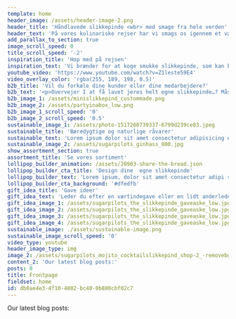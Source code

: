 ```yaml
---
template: home
header_image: /assets/header-image-2.png
header_title: 'Håndlavede slikkepinde <wbr> med smage fra hele verden'
header_text: 'På vores kulinariske rejser har vi smags os igennem et vælg af eksotiske smage fra hele verden og disse slikkepinde er baseret på vores yndlingscocktails!'
add_parallax_to_section: true
image_scroll_speed: 0
title_scroll_speed: '-2'
inspiration_title: 'Hop med på rejsen'
inspiration_text: 'Vi brænder for at koge smukke slikkepinde, som kan bruges som smagsbooster i en kop kaffe, en cocktail eller som pynt på bordet eller bare til at spise som de er. Vi designer også meget gerne dine egne slikkepinde til din event, din fest eller til dit firma.'
youtube_video: 'https://www.youtube.com/watch?v=Z1leste59E4'
video_overlay_color: 'rgba(255, 189, 198, 0.5)'
b2b_title: 'Vil du forkæle dine kunder eller dine medarbejdere?'
b2b_text: '<p>Overvejer I at få lavet jeres helt egne slikkepinde…? Måske til en event, eller måske som en del af jeres sortiment. Der er mange muligheder for at få lavet noget helt unikt.</p><p>Overvejer I at få lavet jeres helt egne slikkepinde…? Måske til en event, eller måske som en del af jeres sortiment. Der er mange muligheder for at få lavet noget helt unikt.</p>'
b2b_image_1: /assets/minislikkepind_custommade.png
b2b_image_2: /assets/partyinabox_low.png
b2b_image_1_scroll_speed: '0'
b2b_image_2_scroll_speed: '0.5'
sustainable_image_1: /assets/photo-1517260739337-6799d239ce83.jpeg
sustainable_title: 'Bæredygtige og naturlige råvarer'
sustainable_text: 'Lorem ipsum dolor sit amet consectetur adipisicing elit. Dolores soluta voluptatibus inventore accusantium quam optio voluptates sunt et, eligendi exercitationem est maxime, tempore in accusamus excepturi quaerat enim officiis sint!'
sustainable_image_2: /assets/sugarpilots_ginhass_800.jpg
show_assortment_section: true
assortment_title: 'Se vores sortiment'
lollipop_builder_animation: /assets/20903-share-the-bread.json
lollipop_builder_cta_title: 'Design dine  egne slikkepinde'
lollipop_builder_text: 'Lorem ipsum, dolor sit amet consectetur adipi sicing elit. Quibusdam voluptas debitis inventore perspiciatis harum. Sint nemo mollitia, eligendi vel atque accusantium magnam libero, est facere quibusdam, rerum sit? Quis, iusto!'
lollipop_builder_cta_background: '#dfedfb'
gift_idea_title: 'Gave ideer'
gift_idea_text: 'Leder du efter en værtindegave eller en lidt anderledes gave til en ven eller dig selv?'
gift_idea_image_1: /assets/sugarpilots_the_slikkepinde_gaveaske_low.jpg
gift_idea_image_2: /assets/sugarpilots_the_slikkepinde_gaveaske_low.jpg
gift_idea_image_3: /assets/sugarpilots_the_slikkepinde_gaveaske_low.jpg
gift_idea_image_4: /assets/sugarpilots_the_slikkepinde_gaveaske_low.jpg
sustainable_image: ./assets/sustainable-image.png
sustainable_image_scroll_speed: '0'
video_type: youtube
header_image_type: img
image_2: /assets/sugarpilots_mojito_cocktailslikkepind_shop-2_-removebg-preview.png
content_2: 'Our latest blog posts:'
posts: 0
title: Frontpage
fieldset: home
id: db0ae4e3-4f10-4802-bc40-0b880cbf02c7
---
```

<p>Our latest blog posts:</p>